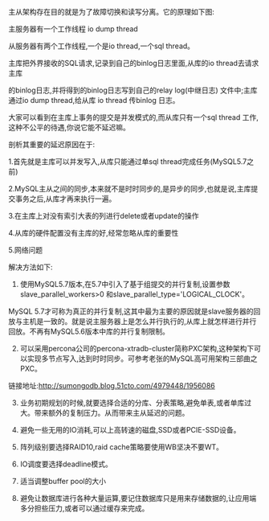 主从架构存在目的就是为了故障切换和读写分离。它的原理如下图:

主服务器有一个工作线程 io dump thread

从服务器有两个工作线程,一个是io thread,一个sql thread。

主库把外界接收的SQL请求,记录到自己的binlog日志里面,从库的io thread去请求主库

的binlog日志,并将得到的binlog日志写到自己的relay log(中继日志) 文件中;主库通过io dump thread,给从库 io thread 传binlog 日志。

大家可以看到在主库上事务的提交是并发模式的,而从库只有一个sql thread 工作,这种不公平的待遇,你说它能不延迟嘛。

剖析其重要的延迟原因在于:

1.首先就是主库可以并发写入,从库只能通过单sql thread完成任务(MySQL5.7之前)

2.MySQL主从之间的同步,本来就不是时时同步的,是异步的同步,也就是说,主库提交事务之后,从库才再来执行一遍。

3.在主库上对没有索引大表的列进行delete或者update的操作

4.从库的硬件配置没有主库的好,经常忽略从库的重要性

5.网络问题

解决方法如下:

1. 使用MySQL5.7版本,在5.7中引入了基于组提交的并行复制,设置参数slave_parallel_workers>0 和slave_parallel_type='LOGICAL_CLOCK'。

MySQL 5.7才可称为真正的并行复制,这其中最为主要的原因就是slave服务器的回放与主机是一致的。就是说主服务器上是怎么并行执行的,从库上就怎样进行并行回放。不再有MySQL5.6版本中库的并行复制限制。

2. 可以采用percona公司的percona-xtradb-cluster简称PXC架构,这种架构下可以实现多节点写入,达到时时同步。可参考老张的MySQL高可用架构三部曲之PXC。

链接地址:http://sumongodb.blog.51cto.com/4979448/1956086

3. 业务初期规划的时候,就要选择合适的分库、分表策略,避免单表,或者单库过大。带来额外的复制压力。从而带来主从延迟的问题。

4. 避免一些无用的IO消耗,可以上高转速的磁盘,SSD或者PCIE-SSD设备。

5. 阵列级别要选择RAID10,raid cache策略要使用WB坚决不要WT。

6. IO调度要选择deadline模式。

7. 适当调整buffer pool的大小

8. 避免让数据库进行各种大量运算,要记住数据库只是用来存储数据的,让应用端多分担些压力,或者可以通过缓存来完成。
